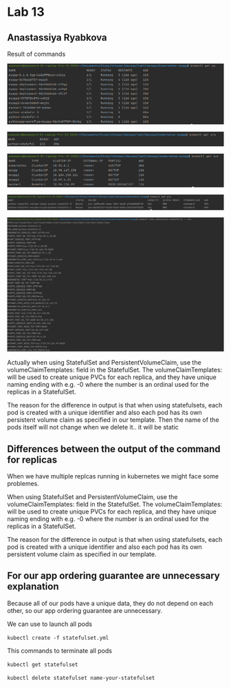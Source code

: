# Lab 13

## Anastassiya Ryabkova

Result of commands 

![img_10.png](img_10.png)

![img_11.png](img_11.png)

![img_12.png](img_12.png)

![img_13.png](img_13.png)

![img_14.png](img_14.png)

Actually when using StatefulSet and PersistentVolumeClaim, use the volumeClaimTemplates: field in the StatefulSet. The volumeClaimTemplates: will be used to create unique PVCs for each replica, and they have unique naming ending with e.g. -0 where the number is an ordinal used for the replicas in a StatefulSet.

The reason for the difference in output is that when using statefulsets, each pod is created with a unique identifier and also each pod has its own persistent volume claim as specified in our template. Then the name of the pods itself will not change when we delete it.. it will be static

## Differences between the output of the command for replicas

When we have multiple replcas running in kubernetes we might face some problemes.

When using StatefulSet and PersistentVolumeClaim, use the volumeClaimTemplates: field in the StatefulSet. The volumeClaimTemplates: will be used to create unique PVCs for each replica, and they have unique naming ending with e.g. -0 where the number is an ordinal used for the replicas in a StatefulSet.

The reason for the difference in output is that when using statefulsets, each pod is created with a unique identifier and also each pod has its own persistent volume claim as specified in our template.

##  For our app ordering guarantee are unnecessary explanation

Because all of our pods have a unique data, they do not depend on each other, so our app ordering guarantee are unnecessary.

We can use to launch all pods

```kubectl create -f statefulset.yml ```

This commands to terminate all pods

```kubectl get statefulset```

```kubectl delete statefulset name-your-statefulset```

